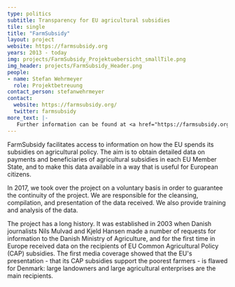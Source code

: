 ```yaml
---
type: politics
subtitle: Transparency for EU agricultural subsidies
tile: single
title: "FarmSubsidy"
layout: project
website: https://farmsubsidy.org
years: 2013 - today
img: projects/FarmSubsidy_Projektuebersicht_smallTile.png
img_header: projects/FarmSubsidy_Header.png
people:
- name: Stefan Wehrmeyer
  role: Projektbetreuung
contact_person: stefanwehrmeyer
contact:
  website: https://farmsubsidy.org/
  twitter: farmsubsidy
more_text: |-
   Further information can be found at <a href="https://farmsubsidy.org/">FarmSubsidy.org</a>.
---
```

FarmSubsidy facilitates access to information on how the EU spends its subsidies on agricultural policy. The aim is to obtain detailed data on payments and beneficiaries of agricultural subsidies in each EU Member State, and to make this data available in a way that is useful for European citizens.

In 2017, we took over the project on a voluntary basis in order to guarantee the continuity of the project. We are responsible for the cleansing, compilation, and presentation of the data received. We also provide training and analysis of the data.

The project has a long history. It was established in 2003 when Danish journalists Nils Mulvad and Kjeld Hansen made a number of requests for information to the Danish Ministry of Agriculture, and for the first time in Europe received data on the recipients of EU Common Agricultural Policy (CAP) subsidies. The first media coverage showed that the EU's presentation - that its CAP subsidies support the poorest farmers - is flawed for Denmark: large landowners and large agricultural enterprises are the main recipients.
